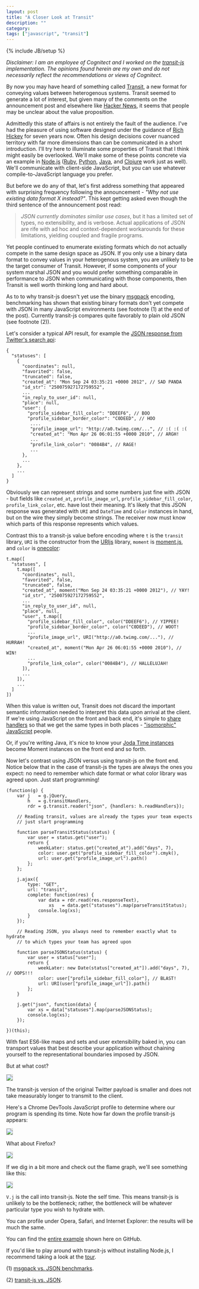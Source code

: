 ```yaml
---
layout: post
title: "A Closer Look at Transit"
description: ""
category: 
tags: ["javascript", "transit"]
---
```

{% include JB/setup %}

*Disclaimer: I am an employee of Cognitect and I worked on the
 [transit-js](http://github.com/cognitect/transit-js) implementation. The
 opinions found herein are my own and do not necessarily reflect the
 recommendations or views of Cognitect.*

By now you may have heard of something called
[Transit](http://blog.cognitect.com/blog/2014/7/22/transit), a new format for
conveying values between heterogenous systems. Transit seemed to generate a lot
of interest, but given many of the comments on the announcement
post and elsewhere like [Hacker
News](https://news.ycombinator.com/item?id=8069346), it seems that
people may be unclear about the value proposition.

Admittedly this state of affairs is not entirely the fault of the audience. I've
had the pleasure of using software designed under the guidance of [Rich
Hickey](http://www.infoq.com/presentations/Simple-Made-Easy) for seven years
now. Often his design decisions cover nuanced territory with far more dimensions
than can be communicated in a short introduction. I'll try here to illuminate
some properties of Transit that I think might easily be overlooked. We'll make
some of these points concrete via an example in [Node.js](http://nodejs.org)
([Ruby](http://github.com/cognitect/transit-ruby),
[Python](http://github.com/cognitect/transit-ruby),
[Java](http://github.com/cognitect/transit-ruby), and
[Clojure](http://github.com/cognitect/transit-ruby) work just as well). We'll
communicate with client-side JavaScript, but you can use whatever compile-to-JavaScript
language you prefer.

But before we do any of that, let's first address something that appeared with
surprising frequency following the announcement - *"Why not use existing data format X
instead?"*. This kept getting asked even though the third sentence of the
announcement post read:

> *JSON currently dominates similar use cases*, but it has a limited set of types,
> no extensibility, and is verbose. Actual applications of JSON are rife with ad
> hoc and context-dependent workarounds for these limitations, yielding coupled
> and fragile programs.

Yet people continued to enumerate existing formats which do not actually compete
in the same design space as JSON. If you only use a binary data format to convey
values in your heterogenous system, you are unlikely to be the target consumer of
Transit. However, if some components of your system marshal JSON and you would
prefer something comparable in performance to JSON when communicating with those
components, then Transit is well worth thinking long and hard about.

As to to why transit-js doesn't yet use the binary [msgpack](http://msgpack.org)
encoding, benchmarking has shown that existing binary formats don't yet compete
with JSON in many JavaScript environments (see footnote (1) at the end of the
post). Currently transit-js compares quite favorably to plain old JSON (see
footnote (2)).

Let's consider a typical API result, for example the [JSON response from
Twitter's search api](https://dev.twitter.com/docs/api/1.1/get/search/tweets):

```
{
  "statuses": [
    {
      "coordinates": null,
      "favorited": false,
      "truncated": false,
      "created_at": "Mon Sep 24 03:35:21 +0000 2012", // SAD PANDA
      "id_str": "250075927172759552",
      ...
      "in_reply_to_user_id": null,
      "place": null,
      "user": {
        "profile_sidebar_fill_color": "DDEEF6", // BOO
        "profile_sidebar_border_color": "C0DEED", // HOO
         ....
         "profile_image_url": "http://a0.twimg.com/...", // :( :( :(
         "created_at": "Mon Apr 26 06:01:55 +0000 2010", // ARGH!
         ...
         "profile_link_color": "0084B4", // RAGE!
         ...
      },
      ...
    },
    ...
  ]
}
```

Obviously we can represent strings and some numbers just fine with JSON - but
fields like `created_at`, `profile_image_url`, `profile_sidebar_fill_color`,
`profile_link_color`, etc. have lost their meaning. It's likely that this JSON
response was generated with `URI` and `DateTime` and `Color` instances in hand,
but on the wire they simply become strings. The receiver now must know which
parts of this response represents which values.

Contrast this to a transit-js value before encoding where `t` is the `transit`
library, `URI` is the constructor from the
[URIjs](http://medialize.github.io/URI.js/) library, `moment` is
[moment.js](http://momentjs.com), and `color` is
[onecolor](https://github.com/One-com/one-color):

```
t.map([
  "statuses", [
    t.map([
      "coordinates", null,
      "favorited", false,
      "truncated", false,
      "created_at", moment("Mon Sep 24 03:35:21 +0000 2012"), // YAY!
      "id_str", "250075927172759552",
      ...
      "in_reply_to_user_id", null,
      "place", null,
      "user", t.map([
        "profile_sidebar_fill_color", color("DDEEF6"), // YIPPEE!
        "profile_sidebar_border_color", color("C0DEED"), // WOOT!
        ...
        "profile_image_url", URI("http://a0.twimg.com/..."), // HURRAH!
        "created_at", moment("Mon Apr 26 06:01:55 +0000 2010"), // WIN!
        ...
        "profile_link_color", color("0084B4"), // HALLELUJAH!
      ]),
      ...
    ]),
    ...
  ]
])
```

When this value is written out, Transit does not discard the important semantic
information needed to interpret this data upon arrival at the client. If we're
using JavaScript on the front and back end, it's simple to [share
handlers](http://github.com/swannodette/transit-js-example/blob/master/shared/handlers.js)
so that we get the same types in both places - ["isomorphic"
JavaScript](http://nerds.airbnb.com/isomorphic-javascript-future-web-apps/)
people.

Or, if you're writing Java, it's nice to know your [Joda Time
instances](http://www.joda.org/joda-time/) become Moment instances on
the front end and so forth.

Now let's contrast using JSON versus using transit-js on the front end. Notice
below that in the case of transit-js the types are always the ones you expect: no need to
remember which date format or what color library was agreed upon. Just start
programming!

```
(function(g) {
    var j   = g.jQuery,
        h   = g.transitHandlers,
        rdr = g.transit.reader("json", {handlers: h.readHandlers});

    // Reading transit, values are already the types your team expects
    // just start programming

    function parseTransitStatus(status) {
        var user = status.get("user");
        return {
            weekLater: status.get("created_at").add("days", 7),
            color: user.get("profile_sidebar_fill_color").cmyk(),
            url: user.get("profile_image_url").path()
        };
    };

    j.ajax({
        type: "GET",
        url: "transit",
        complete: function(res) {
            var data = rdr.read(res.responseText),
                xs   = data.get("statuses").map(parseTransitStatus);
            console.log(xs);
        }
    });

    // Reading JSON, you always need to remember exactly what to hydrate
    // to which types your team has agreed upon

    function parseJSONStatus(status) {
        var user = status["user"];
        return {
            weekLater: new Date(status["created_at"]).add("days", 7), // OOPS!!!
            color: user["profile_sidebar_fill_color"], // BLAST!
            url: URI(user["profile_image_url"]).path() 
        };
    }

    j.get("json", function(data) {
        var xs = data["statuses"].map(parseJSONStatus);
        console.log(xs);
    });

})(this);
```

With fast ES6-like maps and sets and user extensibility baked
in, you can transport values that best describe your application without chaining
yourself to the representational boundaries imposed by JSON.

But at what cost?

<img style="border: 1px solid #ccc" src="/assets/images/transit_net.png" />

The transit-js version of the original Twitter payload is smaller and does not
take measurably longer to transmit to the client.

Here's a Chrome DevTools JavaScript profile to determine where our program is
spending its time. Note how far down the profile transit-js appears:

<img style="border: 1px solid #ccc" src="/assets/images/profile.png" />

What about Firefox?

<img style="border: 1px solid #ccc" src="/assets/images/ff_profile.png" />

If we dig in a bit more and check out the flame graph, we'll see something like
this:

<img style="border: 1px solid #ccc" src="/assets/images/flame.png" />

`V.j` is the call into transit-js. Note the self time. This means transit-js is
unlikely to be the bottleneck; rather, the bottleneck will be whatever
particular type you wish to hydrate with.

You can profile under Opera, Safari, and Internet Explorer: the results
will be much the same.

You can find the [entire
example](http://github.com/swannodette/transit-js-example) shown here on GitHub.

If you'd like to play around with transit-js without installing Node.js, I
recommend taking a look at the [tour](http://cognitect.github.io/transit-tour).

(1) [msgpack vs. JSON benchmarks](http://jsperf.com/msgpack-js-vs-json/20).

(2) [transit-js vs. JSON](http://jsperf.com/json-vs-transit/2).
